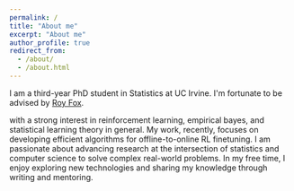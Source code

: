 ```yaml
---
permalink: /
title: "About me"
excerpt: "About me"
author_profile: true
redirect_from: 
  - /about/
  - /about.html
---
```


I am a third-year PhD student in Statistics at UC Irvine. I'm fortunate to be advised by [Roy Fox](https://royf.org).

 with a strong interest in reinforcement learning, empirical bayes, and statistical learning theory in general. My work, recently, focuses on developing efficient algorithms for offline-to-online RL finetuning. I am passionate about advancing research at the intersection of statistics and computer science to solve complex real-world problems. In my free time, I enjoy exploring new technologies and sharing my knowledge through writing and mentoring.

